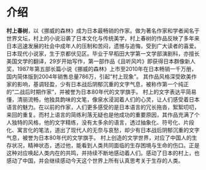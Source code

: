 
# 介绍

**村上春树**，以《挪威的森林》成为日本最畅销的作家。做为著名作家和学者闻名于世界文坛，村上的小说沿袭了日本文化与传统美学，村上春树的作品反映了多年来日本迅速发展的社会中成年人的压制和苦闷，遗憾与追悔，受到广大读者的喜爱。 
日本现代小说家，生于京都伏见区。毕业于早稻田大学第一文学部演剧科，亦擅长美国文学的翻译，29岁开始写作，第一部作品《且听风吟》即获得日本群像新人奖，1987年第五部长篇小说《挪威的森林》上市至2010年在日本畅销一千万册，国内简体版到2004年销售总量786万，引起“村上现象”。 
其作品风格深受欧美作家的影响，基调轻盈，少有日本战后阴郁沉重的文字气息，被称作第一个纯正的“二战后时期作家”，并被誉为日本80年代的文学旗手。 
村上的文字表达平简易懂，清丽流畅，他独具韵味的文笔，像泉水浸润着人们的心灵，让人们感受着日本语言的魅力。在以前的作家，人们更多感受的是日本语言的冗长拖沓，絮絮叨叨，来回的重复。而村上语言的简练利落无疑也是他成功的重要原因，其作品充满了个人独特的风格，他的文字精练，没有太多余的语言，透过抽象化、符号化、片段化、寓言化的笔法，道出了现代人的无奈与哀愁，却少有日本战后阴郁沉重的文字气息，被誉为日本80年代的文学旗手。 
村上创造的文学世界，对应了中国人的生存状况，精神状态，透过他，能看到人类共同面临的生存困境与生命的伤口。正是这种对应唤起人类内在的共鸣，并持续不断地感动着人们。感动了日本的村上，也感动了中国，并会继续感动今天这个世界上所有认真思考关于生存的人类。

